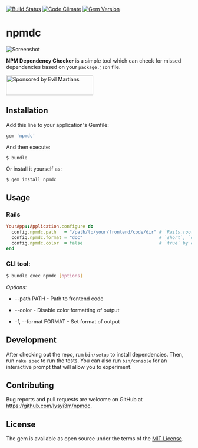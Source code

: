 [![Build Status](https://travis-ci.org/lysyi3m/npmdc.svg?branch=master)](https://travis-ci.org/lysyi3m/npmdc)
[![Code Climate](https://codeclimate.com/github/lysyi3m/npmdc/badges/gpa.svg)](https://codeclimate.com/github/lysyi3m/npmdc)
[![Gem Version](https://badge.fury.io/rb/npmdc.svg)](https://badge.fury.io/rb/npmdc)

npmdc
=========

![Screenshot](https://lysyi3m-pluto.s3.amazonaws.com/dropshare/Снимок-экрана-2016-12-06-в-10.27.02.png)


**NPM Dependency Checker** is a simple tool which can check for missed dependencies based on your `package.json` file.


<a href="https://evilmartians.com/?utm_source=npmdc">
  <img src="https://evilmartians.com/badges/sponsored-by-evil-martians.svg" alt="Sponsored by Evil Martians" width="236" height="54">
</a>

## Installation

Add this line to your application's Gemfile:

```ruby
gem 'npmdc'
```

And then execute:

    $ bundle

Or install it yourself as:

    $ gem install npmdc

## Usage

### Rails

```ruby
YourApp::Application.configure do
  config.npmdc.path   = "/path/to/your/frontend/code/dir" # `Rails.root` by default
  config.npmdc.format = "doc"                             # `short`, `doc`, `progress`. `short` by default
  config.npmdc.color  = false                             # `true` by default
end
```

### CLI tool:

```bash
$ bundle exec npmdc [options]

```

_Options:_

* --path PATH - Path to frontend code

* --color - Disable color formatting of output

* -f, --format FORMAT - Set format of output


## Development

After checking out the repo, run `bin/setup` to install dependencies. Then, run `rake spec` to run the tests. You can also run `bin/console` for an interactive prompt that will allow you to experiment.

## Contributing

Bug reports and pull requests are welcome on GitHub at https://github.com/lysyi3m/npmdc.


## License

The gem is available as open source under the terms of the [MIT License](http://opensource.org/licenses/MIT).
